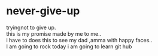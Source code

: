 # never-give-up
tryingnot to give up.<br>
this is my promise made by me to me..<br>
i have to does this to see my dad ,amma with happy faces..<br>
I am going to rock today i am going to learn git hub

